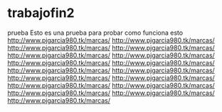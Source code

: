 # trabajofin2
prueba
Esto es una prueba para probar como funciona esto
http://www.pjgarcia980.tk/marcas/
http://www.pjgarcia980.tk/marcas/
http://www.pjgarcia980.tk/marcas/
http://www.pjgarcia980.tk/marcas/
http://www.pjgarcia980.tk/marcas/
http://www.pjgarcia980.tk/marcas/
http://www.pjgarcia980.tk/marcas/
http://www.pjgarcia980.tk/marcas/
http://www.pjgarcia980.tk/marcas/
http://www.pjgarcia980.tk/marcas/
http://www.pjgarcia980.tk/marcas/
http://www.pjgarcia980.tk/marcas/
http://www.pjgarcia980.tk/marcas/
http://www.pjgarcia980.tk/marcas/
http://www.pjgarcia980.tk/marcas/
http://www.pjgarcia980.tk/marcas/
http://www.pjgarcia980.tk/marcas/
